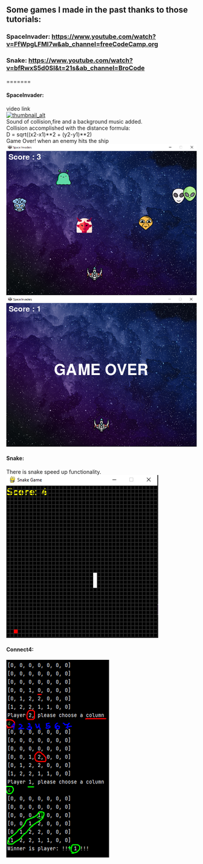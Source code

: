 ## Some games I made in the past thanks to those tutorials:  
### SpaceInvader: https://www.youtube.com/watch?v=FfWpgLFMI7w&ab_channel=freeCodeCamp.org  
### Snake: https://www.youtube.com/watch?v=bfRwxS5d0SI&t=21s&ab_channel=BroCode  
=======
#### SpaceInvader:
video link  
[![thumbnail_alt](https://img.youtube.com/vi/9YsWf6MaoLQ/0.jpg)](https://www.youtube.com/watch?v=9YsWf6MaoLQ)  
Sound of collision,fire and a background music added.  
Collision accomplished with the distance formula:  
D = sqrt((x2-x1)**2 + (y2-y1)**2)  
Game Over! when an enemy hits the ship  
![img.png](zreadme-imgs/space-in.png)
![img.png](zreadme-imgs/space-gameover.png)


#### Snake:  
There is snake speed up functionality.  
![img.png](zreadme-imgs/snake.png)


#### Connect4:  
![img.png](zreadme-imgs/conn4.png)
